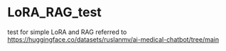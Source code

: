 # LoRA_RAG_test
test for simple LoRA and RAG
referred to https://huggingface.co/datasets/ruslanmv/ai-medical-chatbot/tree/main

